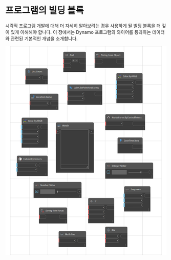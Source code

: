 # 프로그램의 빌딩 블록

시각적 프로그램 개발에 대해 더 자세히 알아보려는 경우 사용하게 될 빌딩 블록을 더 깊이 있게 이해해야 합니다. 이 장에서는 Dynamo 프로그램의 와이어를 통과하는 데이터와 관련된 기본적인 개념을 소개합니다.

![](../images/5-3/buildingblocksofprogram.png)
